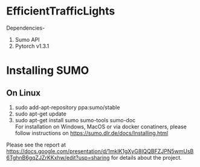 # EfficientTrafficLights
Dependencies-
1. Sumo API
2. Pytorch v1.3.1

# Installing SUMO
## On Linux
  1. sudo add-apt-repository ppa:sumo/stable
  2. sudo apt-get update
  3. sudo apt-get install sumo sumo-tools sumo-doc\
For installation on Windows, MacOS or via docker conatiners, please follow instructions on https://sumo.dlr.de/docs/Installing.html

Please see the report at https://docs.google.com/presentation/d/1mklK1gXyG8IQQBFZJPN5wmUsB6TghnB6gqZJZrKKxhw/edit?usp=sharing
for details about the project.
